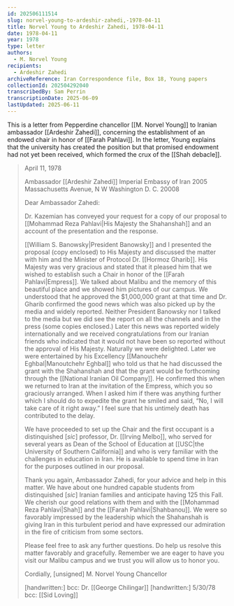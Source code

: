 ```yaml
---
id: 202506111514
slug: norvel-young-to-ardeshir-zahedi,-1978-04-11
title: Norvel Young to Ardeshir Zahedi, 1978-04-11
date: 1978-04-11
year: 1978
type: letter
authors:
  - M. Norvel Young
recipients:
  - Ardeshir Zahedi
archiveReference: Iran Correspondence file, Box 18, Young papers
collectionId: 202504292040
transcribedBy: Sam Perrin
transcriptionDate: 2025-06-09
lastUpdated: 2025-06-11
---
```

This is a letter from Pepperdine chancellor [[M. Norvel Young]] to Iranian ambassador [[Ardeshir Zahedi]], concerning the establishment of an endowed chair in honor of [[Farah Pahlavi]]. In the letter, Young explains that the university has created the position but that promised endowment had not yet been received, which formed the crux of the [[Shah debacle]].

>April 11, 1978
>
>Ambassador [[Ardeshir Zahedi]]
>Imperial Embassy of Iran
>2005 Massachusetts Avenue, N W
>Washington D. C. 20008
>
>Dear Ambassador Zahedi:
>
>Dr. Kazemian has conveyed your request for a copy of our proposal to [[Mohammad Reza Pahlavi|His Majesty the Shahanshah]] and an account of the presentation and the response.
>
>[[William S. Banowsky|President Banowsky]] and I presented the proposal (copy enclosed) to His Majesty and discussed the matter with him and the Minister of Protocol Dr. [[Hormoz Gharib]]. His Majesty was very gracious and stated that it pleased him that we wished to establish such a Chair in honor of the [[Farah Pahlavi|Empress]]. We talked about Malibu and the memory of this beautiful place and we showed him pictures of our campus. We understood that he approved the $1,000,000 grant at that time and Dr. Gharib confirmed the good news which was also picked up by the media and widely reported. Neither President Banowsky nor I talked to the media but we did see the report on all the channels and in the press (some copies enclosed.) Later this news was reported widely internationally and we received congratulations from our Iranian friends who indicated that it would not have been so reported without the approval of His Majesty. Naturally we were delighted. Later we were entertained by his Excellency [[Manouchehr Eghbal|Manoutchehr Eghbal]] who told us that he had discussed the grant with the Shahanshah and that the grant would be forthcoming through the [[National Iranian Oil Company]]. He confirmed this when we returned to Iran at the invitation of the Empress, which you so graciously arranged. When I asked him if there was anything further which I should do to expedite the grant he smiled and said, “No, I will take care of it right away.” I feel sure that his untimely death has contributed to the delay.
>
>We have proceeded to set up the Chair and the first occupant is a distinquished \[*sic*\] professor, Dr. [[Irving Melbo]], who served for several years as Dean of the School of Education at [[USC|the University of Southern California]] and who is very familiar with the challenges in education in Iran. He is available to spend time in Iran for the purposes outlined in our proposal.
>
>Thank you again, Ambassador Zahedi, for your advice and help in this matter. We have about one hundred capable students from distinquished \[*sic*\] Iranian families and anticipate having 125 this Fall. We cherish our good relations with them and with the [[Mohammad Reza Pahlavi|Shah]] and the [[Farah Pahlavi|Shahbanou]]. We were so favorably impressed by the leadership which the Shahanshah is giving Iran in this turbulent period and have expressed our admiration in the fire of criticism from some sectors.
>
>Please feel free to ask any further questions. Do help us resolve this matter favorably and gracefully. Remember we are eager to have you visit our Malibu campus and we trust you will allow us to honor you.
>
>Cordially,
>\[unsigned\]
>M. Norvel Young
>Chancellor
>
>\[handwritten:\] bcc: Dr. [[George Chilingar]]
>\[handwritten:\] 5/30/78 bcc: [[Sid Loving]]
